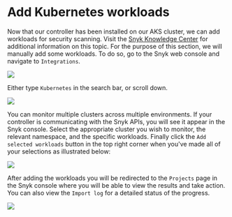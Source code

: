 # Add Kubernetes workloads

Now that our controller has been installed on our AKS cluster, we can add workloads for security scanning. Visit the [Snyk Knowledge Center](https://support.snyk.io/hc/en-us/articles/360003947117-Adding-Kubernetes-workloads-for-security-scanning) for additional information on this topic. For the purpose of this section, we will manually add some workloads. To do so, go to the Snyk web console and navigate to `Integrations`.

![](https://partner-workshop-assets.s3.us-east-2.amazonaws.com/snyk_integrations_02.png)

Either type `Kubernetes` in the search bar, or scroll down.

![](https://partner-workshop-assets.s3.us-east-2.amazonaws.com/snyk_integrations_03.png)

You can monitor multiple clusters across multiple environments. If your controller is communicating with the Snyk APIs, you will see it appear in the Snyk console. Select the appropriate cluster you wish to monitor, the relevant namespace, and the specific workloads. Finally click the `Add selected workloads` button in the top right corner when you've made all of your selections as illustrated below:

![](https://partner-workshop-assets.s3.us-east-2.amazonaws.com/snyk_integrations_04.png)

After adding the workloads you will be redirected to the `Projects` page in the Snyk console where you will be able to view the results and take action. You can also view the `Import log` for a detailed status of the progress.

![](https://partner-workshop-assets.s3.us-east-2.amazonaws.com/snyk_integrations_05.png)

